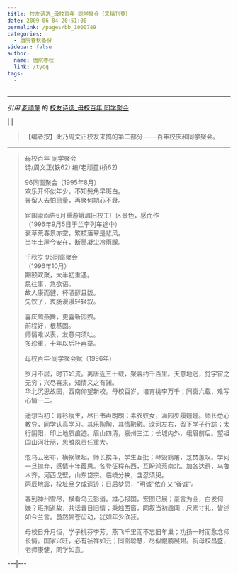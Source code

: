 ```yaml
---
title: 校友诗选_母校百年 同学聚会（来稿刊登）
date: 2009-06-04 20:51:00
permalink: /pages/bb_1000789
categories: 
  - 唐院春秋备份
sidebar: false
author: 
  name: 唐院春秋
  link: /tycq
tags: 
  - 
---
```


* * *

_引用_ [老顽童](http://epei1008.blog.163.com/) 的 [校友诗选_母校百年
同学聚会](http://epei1008.blog.163.com/blog/static/2352486020095311230154)

|  |

>  
>  
>  【编者按】此乃周文正校友来搞的第二部分 ——百年校庆和同学聚会。  
>

* * *

> 母校百年 同学聚会  
> 诗/周文正(铁62) 编/老顽童(桥62)  
>  
>  
> 96同窗聚会（1995年8月）  
> 欢乐开怀似年少，不知鬓角早斑白。  
> 景留人去怕思量，再聚何期心不衰。  
>  
> 宦国渝函告6月重游峨眉旧校工厂区景色，感而作  
> （1996年9月5日于兰宁列车途中）  
> 衰草荒春景亦空，繁枝落翠是悲风。  
> 当年土屋今安在，断墨凝尘冷雨朦。  
>  
> 千秋岁 96同窗聚会  
> （1996年10月）  
> 期颐欢聚，大半初重遇。  
> 思往事，急欲语。  
> 故人康而健，杯酒醇且馥。  
> 先饮了，衷肠漫漫轻轻叙。  
>  
> 喜庆莺燕舞，更喜新园煦。  
> 前程好，根基固。  
> 师情难以表，友意何须吐。  
> 多珍重，十年以后杯再举。  
>  
> 母校百年·同学聚会赋（1996年）  
>
>
> 岁月不居，时节如流。离唐近三十载，聚蓉约千百里。天意地迥，觉宇宙之无穷；兴尽喜来，知情义之有渊。  
>  华北沉思故园，西南仰望新校。母校百岁，培育桃李万千；同窗六载，难写心情一二。  
>
> 遥想当初：青衫瘦生，尽日书声朗朗；素衣姣女，满园步履姗姗。师长悉心教导，同学认真学习。其乐陶陶，其情融融。滦河左右，留下学子行踪；太行阴阳，印上地质痕迹。眉山四清，嘉州三江；长城内外，峨眉前后。望祖国山河壮丽，思雏夙责任重大。  
>
> 忽乌云密布，横祸骤起。师长挨斗，学生互批；琴毁鹤屠，芝焚蕙叹。学问一旦抛弃，感情十年葭思。各登征程东西，互盼鸿燕南北。加各达奇，乌鲁木齐，河西戈壁，山东岱宗。临岐分袂，含忍须臾。  
>  丙辰地震，校址旦夕成遗迹；日后梦思，“明诚”依在又“眷诚”。  
>
> 春到神州雪尽，横看乌云影消。雄心报国，宏图已展；豪言为业，白发何嫌？班荆道故，共话昔日旧情；秉烛西窗，同叙当初趣闻；尺素寸扎，皆述如今兰言。虽然鬓苍齿动，犹如年少欣狂。  
>
> 母校日升月恒，学子桃芬李芳。燕飞千里而不忘旧年巢；功扬一时而愈念师长情。国家兴旺，必有祯祥如云；同窗聪慧，尽似鲲鹏展翅。祝母校昌盛，老师康健，同学如意。
>
>  
>  
>  
  
---|---  
  
>